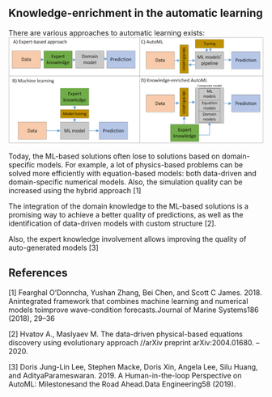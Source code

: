 ## Knowledge-enrichment in the automatic learning

There are various approaches to automatic learning exists:
![The different approaches to AutoML](img/ke.png)

Today, the ML-based solutions often lose to solutions based on domain-specific models. For example, a lot of physics-based problems can be solved more efficiently with equation-based models: both data-driven and domain-specific numerical models. Also, the simulation quality can be increased using the hybrid approach [1]


The integration of the domain knowledge to the ML-based solutions is a promising way to achieve a better quality of predictions, as well as the identification of data-driven models with custom structure [2].

Also, the expert knowledge involvement allows improving the quality of auto-generated models [3]

## References

[1] Fearghal O’Donncha, Yushan Zhang, Bei Chen, and Scott C James. 2018.   Anintegrated framework that combines machine learning and numerical models toimprove wave-condition forecasts.Journal of Marine Systems186 (2018), 29–36

[2] Hvatov A., Maslyaev M. The data-driven physical-based equations discovery using evolutionary approach //arXiv preprint arXiv:2004.01680. – 2020.

[3] Doris Jung-Lin Lee, Stephen Macke, Doris Xin, Angela Lee, Silu Huang, and AdityaParameswaran. 2019. A Human-in-the-loop Perspective on AutoML: Milestonesand the Road Ahead.Data Engineering58 (2019).
